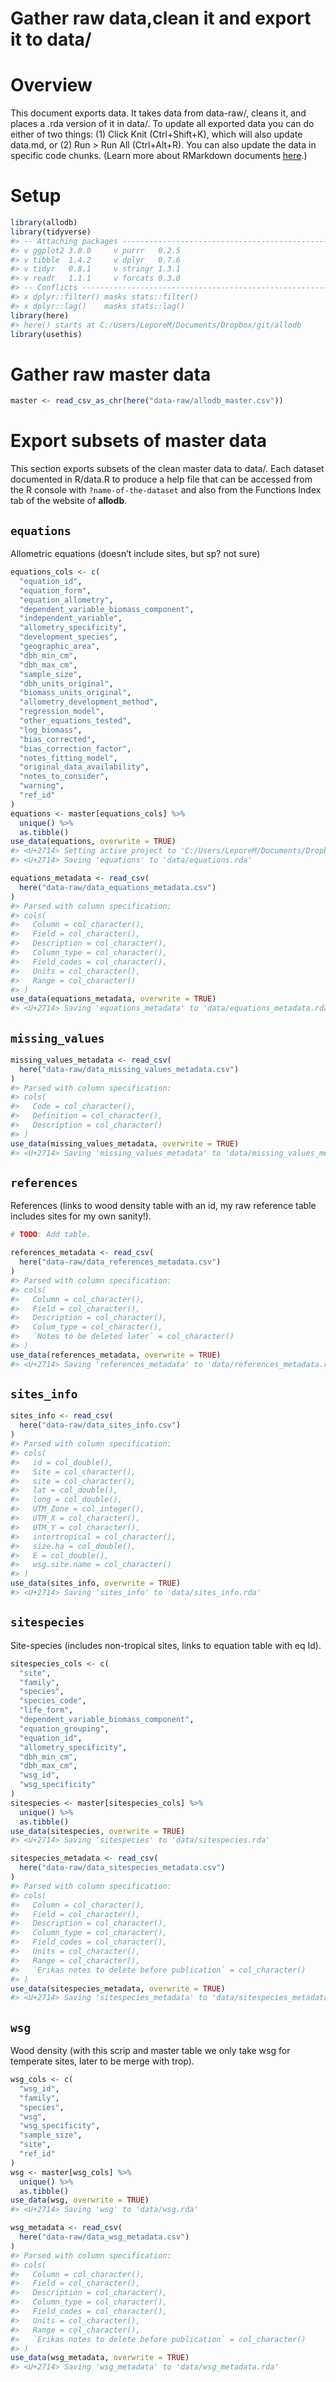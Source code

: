 Gather raw data,clean it and export it to data/
================

# Overview

This document exports data. It takes data from data-raw/, cleans it, and
places a .rda version of it in data/. To update all exported data you
can do either of two things: (1) Click Knit (Ctrl+Shift+K), which will
also update data.md, or (2) Run \> Run All (Ctrl+Alt+R). You can also
update the data in specific code chunks. (Learn more about RMarkdown
documents [here](https://rmarkdown.rstudio.com/lesson-1.html).)

# Setup

``` r
library(allodb)
library(tidyverse)
#> -- Attaching packages ---------------------------------------------------------- tidyverse 1.2.1 --
#> v ggplot2 3.0.0     v purrr   0.2.5
#> v tibble  1.4.2     v dplyr   0.7.6
#> v tidyr   0.8.1     v stringr 1.3.1
#> v readr   1.1.1     v forcats 0.3.0
#> -- Conflicts ------------------------------------------------------------- tidyverse_conflicts() --
#> x dplyr::filter() masks stats::filter()
#> x dplyr::lag()    masks stats::lag()
library(here)
#> here() starts at C:/Users/LeporeM/Documents/Dropbox/git/allodb
library(usethis)
```

# Gather raw master data

``` r
master <- read_csv_as_chr(here("data-raw/allodb_master.csv"))
```

# Export subsets of master data

This section exports subsets of the clean master data to data/. Each
dataset documented in R/data.R to produce a help file that can be
accessed from the R console with `?name-of-the-dataset` and also from
the Functions Index tab of the website of **allodb**.

## `equations`

Allometric equations (doesn’t include sites, but sp? not sure)

``` r
equations_cols <- c(
  "equation_id",
  "equation_form",
  "equation_allometry",
  "dependent_variable_biomass_component",
  "independent_variable",
  "allometry_specificity",
  "development_species",
  "geographic_area",
  "dbh_min_cm",
  "dbh_max_cm",
  "sample_size",
  "dbh_units_original",
  "biomass_units_original",
  "allometry_development_method",
  "regression_model",
  "other_equations_tested",
  "log_biomass",
  "bias_corrected",
  "bias_correction_factor",
  "notes_fitting_model",
  "original_data_availability",
  "notes_to_consider",
  "warning",
  "ref_id"
)
equations <- master[equations_cols] %>% 
  unique() %>% 
  as.tibble()
use_data(equations, overwrite = TRUE)
#> <U+2714> Setting active project to 'C:/Users/LeporeM/Documents/Dropbox/git/allodb'
#> <U+2714> Saving 'equations' to 'data/equations.rda'

equations_metadata <- read_csv(
  here("data-raw/data_equations_metadata.csv")
)
#> Parsed with column specification:
#> cols(
#>   Column = col_character(),
#>   Field = col_character(),
#>   Description = col_character(),
#>   Column_type = col_character(),
#>   Field_codes = col_character(),
#>   Units = col_character(),
#>   Range = col_character()
#> )
use_data(equations_metadata, overwrite = TRUE)
#> <U+2714> Saving 'equations_metadata' to 'data/equations_metadata.rda'
```

## `missing_values`

``` r
missing_values_metadata <- read_csv(
  here("data-raw/data_missing_values_metadata.csv")
)
#> Parsed with column specification:
#> cols(
#>   Code = col_character(),
#>   Definition = col_character(),
#>   Description = col_character()
#> )
use_data(missing_values_metadata, overwrite = TRUE)
#> <U+2714> Saving 'missing_values_metadata' to 'data/missing_values_metadata.rda'
```

## `references`

References (links to wood density table with an id, my raw reference
table includes sites for my own sanity\!).

``` r
# TODO: Add table.

references_metadata <- read_csv(
  here("data-raw/data_references_metadata.csv")
)
#> Parsed with column specification:
#> cols(
#>   Column = col_character(),
#>   Field = col_character(),
#>   Description = col_character(),
#>   Colum_type = col_character(),
#>   `Notes to be deleted later` = col_character()
#> )
use_data(references_metadata, overwrite = TRUE)
#> <U+2714> Saving 'references_metadata' to 'data/references_metadata.rda'
```

## `sites_info`

``` r
sites_info <- read_csv(
  here("data-raw/data_sites_info.csv")
)
#> Parsed with column specification:
#> cols(
#>   id = col_double(),
#>   Site = col_character(),
#>   site = col_character(),
#>   lat = col_double(),
#>   long = col_double(),
#>   UTM_Zone = col_integer(),
#>   UTM_X = col_character(),
#>   UTM_Y = col_character(),
#>   intertropical = col_character(),
#>   size.ha = col_double(),
#>   E = col_double(),
#>   wsg.site.name = col_character()
#> )
use_data(sites_info, overwrite = TRUE)
#> <U+2714> Saving 'sites_info' to 'data/sites_info.rda'
```

## `sitespecies`

Site-species (includes non-tropical sites, links to equation table with
eq Id).

``` r
sitespecies_cols <- c(
  "site",
  "family",
  "species",
  "species_code",
  "life_form",
  "dependent_variable_biomass_component",
  "equation_grouping",
  "equation_id",
  "allometry_specificity",
  "dbh_min_cm",
  "dbh_max_cm",
  "wsg_id",
  "wsg_specificity"
)
sitespecies <- master[sitespecies_cols] %>% 
  unique() %>% 
  as.tibble()
use_data(sitespecies, overwrite = TRUE)
#> <U+2714> Saving 'sitespecies' to 'data/sitespecies.rda'

sitespecies_metadata <- read_csv(
  here("data-raw/data_sitespecies_metadata.csv")
)
#> Parsed with column specification:
#> cols(
#>   Column = col_character(),
#>   Field = col_character(),
#>   Description = col_character(),
#>   Column_type = col_character(),
#>   Field_codes = col_character(),
#>   Units = col_character(),
#>   Range = col_character(),
#>   `Erikas notes to delete before publication` = col_character()
#> )
use_data(sitespecies_metadata, overwrite = TRUE)
#> <U+2714> Saving 'sitespecies_metadata' to 'data/sitespecies_metadata.rda'
```

## `wsg`

Wood density (with this scrip and master table we only take wsg for
temperate sites, later to be merge with trop).

``` r
wsg_cols <- c(
  "wsg_id",
  "family",
  "species",
  "wsg",
  "wsg_specificity",
  "sample_size",
  "site",
  "ref_id"
)
wsg <- master[wsg_cols] %>% 
  unique() %>% 
  as.tibble()
use_data(wsg, overwrite = TRUE)
#> <U+2714> Saving 'wsg' to 'data/wsg.rda'

wsg_metadata <- read_csv(
  here("data-raw/data_wsg_metadata.csv")
)
#> Parsed with column specification:
#> cols(
#>   Column = col_character(),
#>   Field = col_character(),
#>   Description = col_character(),
#>   Column_type = col_character(),
#>   Field_codes = col_character(),
#>   Units = col_character(),
#>   Range = col_character(),
#>   `Erikas notes to delete before publication` = col_character()
#> )
use_data(wsg_metadata, overwrite = TRUE)
#> <U+2714> Saving 'wsg_metadata' to 'data/wsg_metadata.rda'
```
